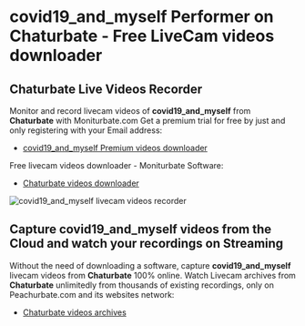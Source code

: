 # covid19_and_myself Performer on Chaturbate - Free LiveCam videos downloader

## Chaturbate Live Videos Recorder

Monitor and record livecam videos of **covid19_and_myself** from **Chaturbate** with Moniturbate.com
Get a premium trial for free by just and only registering with your Email address:
* [covid19_and_myself Premium videos downloader](https://moniturbate.com/request-demo-licence-key.html)

Free livecam videos downloader - Moniturbate Software:
* [Chaturbate videos downloader](https://moniturbate.com/moniturbate-download-software.html)

![covid19_and_myself livecam videos recorder](https://peachurnet.com/templates/moniturbate-software.png)


## Capture covid19_and_myself videos from the Cloud and watch your recordings on Streaming

Without the need of downloading a software, capture **covid19_and_myself** livecam videos from **Chaturbate** 100% online.
Watch Livecam archives from **Chaturbate** unlimitedly from thousands of existing recordings, only on Peachurbate.com and its websites network:
* [Chaturbate videos archives](https://peachurnet.com/)